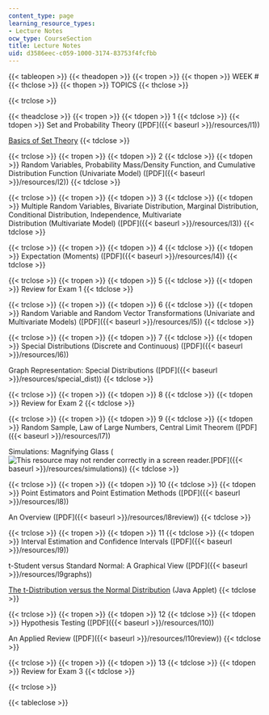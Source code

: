 ```yaml
---
content_type: page
learning_resource_types:
- Lecture Notes
ocw_type: CourseSection
title: Lecture Notes
uid: d3586eec-c059-1000-3174-83753f4fcfbb
---
```


{{< tableopen >}}
{{< theadopen >}}
{{< tropen >}}
{{< thopen >}}
WEEK #
{{< thclose >}}
{{< thopen >}}
TOPICS
{{< thclose >}}

{{< trclose >}}

{{< theadclose >}}
{{< tropen >}}
{{< tdopen >}}
1
{{< tdclose >}}
{{< tdopen >}}
Set and Probability Theory ([PDF]({{< baseurl >}}/resources/l1))  
  
[Basics of Set Theory](http://www.cs.odu.edu/~toida/nerzic/content/set/basics.html)
{{< tdclose >}}

{{< trclose >}}
{{< tropen >}}
{{< tdopen >}}
2
{{< tdclose >}}
{{< tdopen >}}
Random Variables, Probability Mass/Density Function, and Cumulative Distribution Function (Univariate Model) ([PDF]({{< baseurl >}}/resources/l2))
{{< tdclose >}}

{{< trclose >}}
{{< tropen >}}
{{< tdopen >}}
3
{{< tdclose >}}
{{< tdopen >}}
Multiple Random Variables, Bivariate Distribution, Marginal Distribution, Conditional Distribution, Independence, Multivariate Distribution (Multivariate Model) ([PDF]({{< baseurl >}}/resources/l3))
{{< tdclose >}}

{{< trclose >}}
{{< tropen >}}
{{< tdopen >}}
4
{{< tdclose >}}
{{< tdopen >}}
Expectation (Moments) ([PDF]({{< baseurl >}}/resources/l4))
{{< tdclose >}}

{{< trclose >}}
{{< tropen >}}
{{< tdopen >}}
5
{{< tdclose >}}
{{< tdopen >}}
Review for Exam 1
{{< tdclose >}}

{{< trclose >}}
{{< tropen >}}
{{< tdopen >}}
6
{{< tdclose >}}
{{< tdopen >}}
Random Variable and Random Vector Transformations (Univariate and Multivariate Models) ([PDF]({{< baseurl >}}/resources/l5))
{{< tdclose >}}

{{< trclose >}}
{{< tropen >}}
{{< tdopen >}}
7
{{< tdclose >}}
{{< tdopen >}}
Special Distributions (Discrete and Continuous) ([PDF]({{< baseurl >}}/resources/l6))  
  
Graph Representation: Special Distributions ([PDF]({{< baseurl >}}/resources/special_dist))
{{< tdclose >}}

{{< trclose >}}
{{< tropen >}}
{{< tdopen >}}
8
{{< tdclose >}}
{{< tdopen >}}
Review for Exam 2
{{< tdclose >}}

{{< trclose >}}
{{< tropen >}}
{{< tdopen >}}
9
{{< tdclose >}}
{{< tdopen >}}
Random Sample, Law of Large Numbers, Central Limit Theorem ([PDF]({{< baseurl >}}/resources/l7))  
  
Simulations: Magnifying Glass (![This resource may not render correctly in a screen reader.](/images/inacessible.gif)[PDF]({{< baseurl >}}/resources/simulations))
{{< tdclose >}}

{{< trclose >}}
{{< tropen >}}
{{< tdopen >}}
10
{{< tdclose >}}
{{< tdopen >}}
Point Estimators and Point Estimation Methods ([PDF]({{< baseurl >}}/resources/l8))  
  
An Overview ([PDF]({{< baseurl >}}/resources/l8review))
{{< tdclose >}}

{{< trclose >}}
{{< tropen >}}
{{< tdopen >}}
11
{{< tdclose >}}
{{< tdopen >}}
Interval Estimation and Confidence Intervals ([PDF]({{< baseurl >}}/resources/l9))  
  
t-Student versus Standard Normal: A Graphical View ([PDF]({{< baseurl >}}/resources/l9graphs))  
  
[The t-Distribution versus the Normal Distribution](http://www.econtools.com/jevons/java/Graphics2D/tDist.html) (Java Applet)
{{< tdclose >}}

{{< trclose >}}
{{< tropen >}}
{{< tdopen >}}
12
{{< tdclose >}}
{{< tdopen >}}
Hypothesis Testing ([PDF]({{< baseurl >}}/resources/l10))  
  
An Applied Review ([PDF]({{< baseurl >}}/resources/l10review))
{{< tdclose >}}

{{< trclose >}}
{{< tropen >}}
{{< tdopen >}}
13
{{< tdclose >}}
{{< tdopen >}}
Review for Exam 3
{{< tdclose >}}

{{< trclose >}}

{{< tableclose >}}